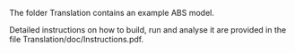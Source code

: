 The folder Translation contains an example ABS model. 

Detailed instructions on how to build, run and analyse it are provided in the file Translation/doc/Instructions.pdf.

